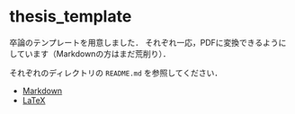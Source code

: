 # thesis_template

卒論のテンプレートを用意しました．
それぞれ一応，PDFに変換できるようにしています（Markdownの方はまだ荒削り）．

それぞれのディレクトリの `README.md` を参照してください．

* [Markdown](markdown)
* [LaTeX](latex)


